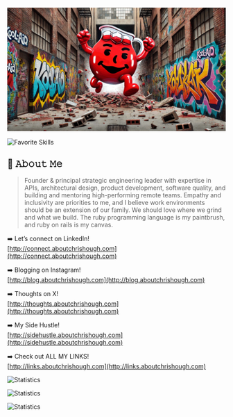 ![Video About Me](https://github.com/chrishough/chrishough/blob/main/assets/20241002.gif)

<!-- https://github.com/LelouchFR/skill-icons -->
![Favorite Skills](https://go-skill-icons.vercel.app/api/icons?i=ruby,rails,js,sass,postgres,redis,heroku,aws,github,apple,rubymine,ps,rubocop,api,terminal&theme=dark)

## :book: 𝙰𝚋𝚘𝚞𝚝 𝙼𝚎

> Founder & principal strategic engineering leader with expertise in APIs, architectural design, product development, software quality, and building and mentoring high-performing remote teams. Empathy and inclusivity are priorities to me, and I believe work environments should be an extension of our family. We should love where we grind and what we build. The ruby programming language is my paintbrush, and ruby on rails is my canvas.

:arrow_right: Let’s connect on LinkedIn!  
[http://connect.aboutchrishough.com](http://connect.aboutchrishough.com)  

:arrow_right: Blogging on Instagram!  
[http://blog.aboutchrishough.com](http://blog.aboutchrishough.com)  

:arrow_right: Thoughts on X!  
[http://thoughts.aboutchrishough.com](http://thoughts.aboutchrishough.com)  

:arrow_right: My Side Hustle!   
[http://sidehustle.aboutchrishough.com](http://sidehustle.aboutchrishough.com)  

:arrow_right: Check out ALL MY LINKS!  
[http://links.aboutchrishough.com](http://links.aboutchrishough.com)  


![Statistics](https://github-readme-stats-tau-tan-76.vercel.app/api/top-langs?username=chrishough\&layout=pie)

![Statistics](https://github-readme-stats-tau-tan-76.vercel.app/api/wakatime?username=username=chrishough)

![Statistics](https://github-readme-stats-tau-tan-76.vercel.app/api/top-langs/?username=chrishough\&hide_progress=true)
